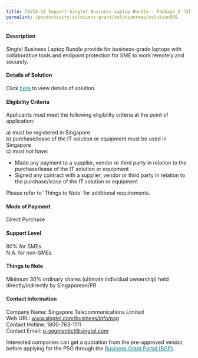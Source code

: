 ```yaml
---
title: COVID-19 Support Singtel Business Laptop Bundle - Package 2 (Office 365 E3)
permalink: /productivity-solutions-grant/solutionrepo/solution809
---
```


#### Description

Singtel Business Laptop Bundle provide for business-grade laptops with collaborative tools and endpoint protection for SME to work remotely and securely.

#### Details of Solution

Click <a href='https://govassist.gobusiness.gov.sg/images/psg/Desensitised_Singtel_Business_Laptop_Bundle_Annex_3_CR_wef_15_Sept_2020_Part_2.pdf' style='color:#037e8a'>here</a> to view details of solution.

#### Eligibility Criteria

Applicants must meet the following eligibility criteria at the point of application:

a) must be registered in Singapore <br>
b) purchase/lease of the IT solution or equipment must be used in Singapore <br>
c) must not have:
- Made any payment to a supplier, vendor or third party in relation to the purchase/lease of the IT solution or equipment
- Signed any contract with a supplier, vendor or third party in relation to the purchase/lease of the IT solution or equipment

Please refer to 'Things to Note' for additional requirements.

#### Mode of Payment
Direct Purchase

#### Support Level
80% for SMEs <br>
N.A. for non-SMEs

#### Things to Note
Minimum 30% ordinary shares (ultimate individual ownership) held directly/indirectly by Singaporean/PR

#### Contact Information
Company Name: Singapore Telecommunications Limited<br>Web URL: www.singtel.com/business/info/psg<br>Contact Hotline: 1800-763-1111<br>Contact Email: g-segmentict@singtel.com

Interested companies can get a quotation from the pre-approved vendor, before applying for the PSG through the <a target='_blank' style='color:#037e8a' href='https://www.businessgrants.gov.sg/'>Business Grant Portal (BGP)</a>.
